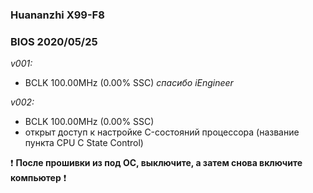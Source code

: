### Huananzhi X99-F8
### BIOS 2020/05/25
*v001:*
* BCLK 100.00MHz (0.00% SSC) *спасибо iEngineer*

*v002:*
* BCLK 100.00MHz (0.00% SSC)
* открыт доступ к настройке C-состояний процессора (название пункта CPU C State Control)

:exclamation: **После прошивки из под ОС, выключите, а затем снова включите компьютер** :exclamation:
